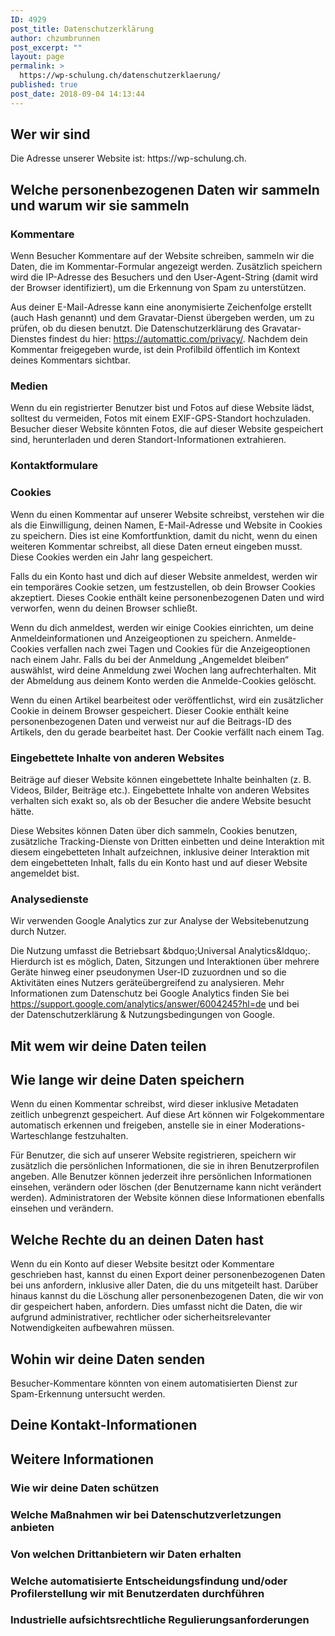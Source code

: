 ```yaml
---
ID: 4929
post_title: Datenschutzerklärung
author: chzumbrunnen
post_excerpt: ""
layout: page
permalink: >
  https://wp-schulung.ch/datenschutzerklaerung/
published: true
post_date: 2018-09-04 14:13:44
---
```

<h2>Wer wir sind</h2>
Die Adresse unserer Website ist: https://wp-schulung.ch.
<h2>Welche personenbezogenen Daten wir sammeln und warum wir sie sammeln</h2>
<h3>Kommentare</h3>
Wenn Besucher Kommentare auf der Website schreiben, sammeln wir die Daten, die im Kommentar-Formular angezeigt werden. Zusätzlich speichern wird die IP-Adresse des Besuchers und den User-Agent-String (damit wird der Browser identifiziert), um die Erkennung von Spam zu unterstützen.

Aus deiner E-Mail-Adresse kann eine anonymisierte Zeichenfolge erstellt (auch Hash genannt) und dem Gravatar-Dienst übergeben werden, um zu prüfen, ob du diesen benutzt. Die Datenschutzerklärung des Gravatar-Dienstes findest du hier: https://automattic.com/privacy/. Nachdem dein Kommentar freigegeben wurde, ist dein Profilbild öffentlich im Kontext deines Kommentars sichtbar.
<h3>Medien</h3>
Wenn du ein registrierter Benutzer bist und Fotos auf diese Website lädst, solltest du vermeiden, Fotos mit einem EXIF-GPS-Standort hochzuladen. Besucher dieser Website könnten Fotos, die auf dieser Website gespeichert sind, herunterladen und deren Standort-Informationen extrahieren.
<h3>Kontaktformulare</h3>
<h3>Cookies</h3>
Wenn du einen Kommentar auf unserer Website schreibst, verstehen wir die als die Einwilligung, deinen Namen, E-Mail-Adresse und Website in Cookies zu speichern. Dies ist eine Komfortfunktion, damit du nicht, wenn du einen weiteren Kommentar schreibst, all diese Daten erneut eingeben musst. Diese Cookies werden ein Jahr lang gespeichert.

Falls du ein Konto hast und dich auf dieser Website anmeldest, werden wir ein temporäres Cookie setzen, um festzustellen, ob dein Browser Cookies akzeptiert. Dieses Cookie enthält keine personenbezogenen Daten und wird verworfen, wenn du deinen Browser schließt.

Wenn du dich anmeldest, werden wir einige Cookies einrichten, um deine Anmeldeinformationen und Anzeigeoptionen zu speichern. Anmelde-Cookies verfallen nach zwei Tagen und Cookies für die Anzeigeoptionen nach einem Jahr. Falls du bei der Anmeldung „Angemeldet bleiben“ auswählst, wird deine Anmeldung zwei Wochen lang aufrechterhalten. Mit der Abmeldung aus deinem Konto werden die Anmelde-Cookies gelöscht.

Wenn du einen Artikel bearbeitest oder veröffentlichst, wird ein zusätzlicher Cookie in deinem Browser gespeichert. Dieser Cookie enthält keine personenbezogenen Daten und verweist nur auf die Beitrags-ID des Artikels, den du gerade bearbeitet hast. Der Cookie verfällt nach einem Tag.
<h3>Eingebettete Inhalte von anderen Websites</h3>
Beiträge auf dieser Website können eingebettete Inhalte beinhalten (z. B. Videos, Bilder, Beiträge etc.). Eingebettete Inhalte von anderen Websites verhalten sich exakt so, als ob der Besucher die andere Website besucht hätte.

Diese Websites können Daten über dich sammeln, Cookies benutzen, zusätzliche Tracking-Dienste von Dritten einbetten und deine Interaktion mit diesem eingebetteten Inhalt aufzeichnen, inklusive deiner Interaktion mit dem eingebetteten Inhalt, falls du ein Konto hast und auf dieser Website angemeldet bist.
<h3>Analysedienste</h3>
Wir verwenden Google Analytics zur zur Analyse der Websitebenutzung durch Nutzer.

Die Nutzung umfasst die Betriebsart &amp;bdquo;Universal Analytics&amp;ldquo;. Hierdurch ist es möglich, Daten, Sitzungen und Interaktionen über mehrere Geräte hinweg einer pseudonymen User-ID zuzuordnen und so die Aktivitäten eines Nutzers geräteübergreifend zu analysieren. Mehr Informationen zum Datenschutz bei Google Analytics finden Sie bei https://support.google.com/analytics/answer/6004245?hl=de und bei der Datenschutzerklärung &amp; Nutzungsbedingungen von Google.
<h2>Mit wem wir deine Daten teilen</h2>
<h2>Wie lange wir deine Daten speichern</h2>
Wenn du einen Kommentar schreibst, wird dieser inklusive Metadaten zeitlich unbegrenzt gespeichert. Auf diese Art können wir Folgekommentare automatisch erkennen und freigeben, anstelle sie in einer Moderations-Warteschlange festzuhalten.

Für Benutzer, die sich auf unserer Website registrieren, speichern wir zusätzlich die persönlichen Informationen, die sie in ihren Benutzerprofilen angeben. Alle Benutzer können jederzeit ihre persönlichen Informationen einsehen, verändern oder löschen (der Benutzername kann nicht verändert werden). Administratoren der Website können diese Informationen ebenfalls einsehen und verändern.
<h2>Welche Rechte du an deinen Daten hast</h2>
Wenn du ein Konto auf dieser Website besitzt oder Kommentare geschrieben hast, kannst du einen Export deiner personenbezogenen Daten bei uns anfordern, inklusive aller Daten, die du uns mitgeteilt hast. Darüber hinaus kannst du die Löschung aller personenbezogenen Daten, die wir von dir gespeichert haben, anfordern. Dies umfasst nicht die Daten, die wir aufgrund administrativer, rechtlicher oder sicherheitsrelevanter Notwendigkeiten aufbewahren müssen.
<h2>Wohin wir deine Daten senden</h2>
Besucher-Kommentare könnten von einem automatisierten Dienst zur Spam-Erkennung untersucht werden.
<h2>Deine Kontakt-Informationen</h2>
<h2>Weitere Informationen</h2>
<h3>Wie wir deine Daten schützen</h3>
<h3>Welche Maßnahmen wir bei Datenschutzverletzungen anbieten</h3>
<h3>Von welchen Drittanbietern wir Daten erhalten</h3>
<h3>Welche automatisierte Entscheidungsfindung und/oder Profilerstellung wir mit Benutzerdaten durchführen</h3>
<h3>Industrielle aufsichtsrechtliche Regulierungsanforderungen</h3>